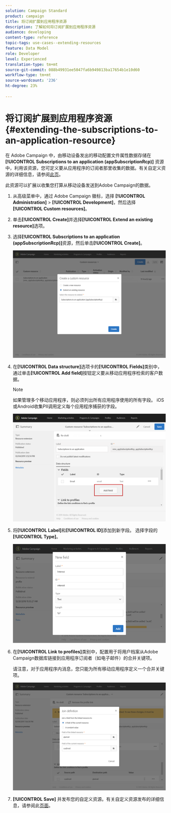 ```yaml
---
solution: Campaign Standard
product: campaign
title: 将订阅扩展到应用程序资源
description: 了解如何将订阅扩展到应用程序资源
audience: developing
content-type: reference
topic-tags: use-cases--extending-resources
feature: Data Model
role: Developer
level: Experienced
translation-type: tm+mt
source-git-commit: 088b49931ee5047fa6b949813ba17654b1e10d60
workflow-type: tm+mt
source-wordcount: '236'
ht-degree: 23%

---
```



# 将订阅扩展到应用程序资源{#extending-the-subscriptions-to-an-application-resource}

在 Adobe Campaign 中，由移动设备发出的移动配置文件属性数据存储在 **[!UICONTROL Subscriptions to an application (appSubscriptionRcp)]** 资源中，利用该资源，您可定义要从应用程序的订阅者那里收集的数据。有关自定义资源的详细信息，请参阅[此页](../../developing/using/key-steps-to-add-a-resource.md)。

此资源可以扩展以收集您打算从移动设备发送到Adobe Campaign的数据。

1. 从高级菜单中，通过 Adobe Campaign 徽标，选择 **[!UICONTROL Administration]** > **[!UICONTROL Development]**，然后选择 **[!UICONTROL Custom resources]**。
1. 单击&#x200B;**[!UICONTROL Create]**&#x200B;并选择&#x200B;**[!UICONTROL Extend an existing resource]**&#x200B;选项。
1. 选择&#x200B;**[!UICONTROL Subscriptions to an application (appSubscriptionRcp)]**&#x200B;资源，然后单击&#x200B;**[!UICONTROL Create]**。

   ![](assets/in_app_personal_data_4.png)

1. 在&#x200B;**[!UICONTROL Data structure]**&#x200B;选项卡的&#x200B;**[!UICONTROL Fields]**&#x200B;类别中，通过单击&#x200B;**[!UICONTROL Add field]**&#x200B;按钮定义要从移动应用程序检索的客户数据。

   >[!NOTE]
   >
   >如果管理多个移动应用程序，则必须列出所有应用程序使用的所有字段。 iOS或Android收集PII调用定义每个应用程序捕获的字段。

   ![](assets/in_app_personal_data.png)

1. 将&#x200B;**[!UICONTROL Label]**&#x200B;和&#x200B;**[!UICONTROL ID]**&#x200B;添加到新字段。 选择字段的&#x200B;**[!UICONTROL Type]**。

   ![](assets/schema_extension_uc9.png)

1. 在&#x200B;**[!UICONTROL Link to profiles]**&#x200B;类别中，配置用于将用户档案从Adobe Campaign数据库链接到应用程序订阅者（如电子邮件）的合并关键项。

   请注意，对于应用程序内消息，您只能为所有移动应用程序定义一个合并关键项。

   ![](assets/in_app_personal_data_3.png)

1. **[!UICONTROL Save]** 并发布您的自定义资源。有关自定义资源发布的详细信息，请参阅此[页面](../../developing/using/updating-the-database-structure.md#publishing-a-custom-resource)。

